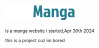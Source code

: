 # ![lol](media/navbar.brand.png)

is a manga website i started,Apr 30th 2024

this is a project cuz im bored

